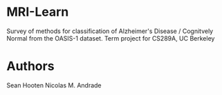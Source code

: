 # MRI-Learn
Survey of methods for classification of Alzheimer's Disease / Cognitvely Normal from the OASIS-1 dataset. 
Term project for CS289A, UC Berkeley

# Authors
Sean Hooten
Nicolas M. Andrade
